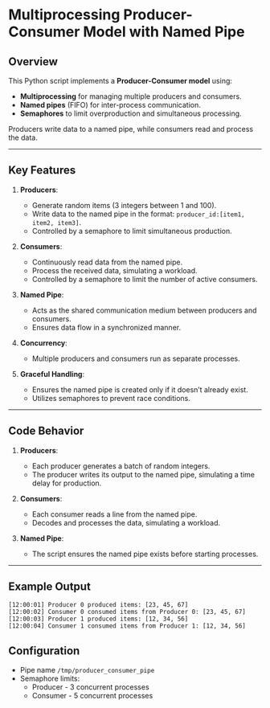 # Multiprocessing Producer-Consumer Model with Named Pipe

## Overview

This Python script implements a **Producer-Consumer model** using:
- **Multiprocessing** for managing multiple producers and consumers.
- **Named pipes** (FIFO) for inter-process communication.
- **Semaphores** to limit overproduction and simultaneous processing.

Producers write data to a named pipe, while consumers read and process the data.

---

## Key Features

1. **Producers**:
   - Generate random items (3 integers between 1 and 100).
   - Write data to the named pipe in the format: `producer_id:[item1, item2, item3]`.
   - Controlled by a semaphore to limit simultaneous production.

2. **Consumers**:
   - Continuously read data from the named pipe.
   - Process the received data, simulating a workload.
   - Controlled by a semaphore to limit the number of active consumers.

3. **Named Pipe**:
   - Acts as the shared communication medium between producers and consumers.
   - Ensures data flow in a synchronized manner.

4. **Concurrency**:
   - Multiple producers and consumers run as separate processes.

5. **Graceful Handling**:
   - Ensures the named pipe is created only if it doesn’t already exist.
   - Utilizes semaphores to prevent race conditions.

---

## Code Behavior

1. **Producers**:
   - Each producer generates a batch of random integers.
   - The producer writes its output to the named pipe, simulating a time delay for production.

2. **Consumers**:
   - Each consumer reads a line from the named pipe.
   - Decodes and processes the data, simulating a workload.

3. **Named Pipe**:
   - The script ensures the named pipe exists before starting processes.

---

## Example Output

```plaintext
[12:00:01] Producer 0 produced items: [23, 45, 67]
[12:00:02] Consumer 0 consumed items from Producer 0: [23, 45, 67]
[12:00:03] Producer 1 produced items: [12, 34, 56]
[12:00:04] Consumer 1 consumed items from Producer 1: [12, 34, 56]
```

## Configuration
* Pipe name `/tmp/producer_consumer_pipe`
* Semaphore limits: 
  * Producer - 3 concurrent processes
  * Consumer - 5 concurrent processes
